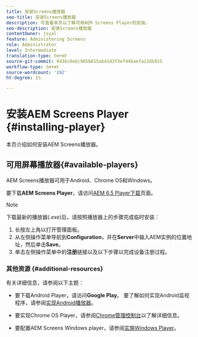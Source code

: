 ```yaml
---
title: 安装Screens播放器
seo-title: 安装Screens播放器
description: 可查看本页以了解可用AEM Screens Player的安装。
seo-description: 安装Screens播放器
contentOwner: jsyal
feature: Administering Screens
role: Administrator
level: Intermediate
translation-type: tm+mt
source-git-commit: 9d36c0ebc985b815ab41d3f3ef44baefa22db915
workflow-type: tm+mt
source-wordcount: '192'
ht-degree: 1%

---
```



# 安装AEM Screens Player {#installing-player}

本页介绍如何安装AEM Screens播放器。

## 可用屏幕播放器{#available-players}

AEM Screens播放器可用于Android、Chrome OS和Windows。

要下载&#x200B;**AEM Screens Player**，请访问[AEM 6.5 Player下载](https://download.macromedia.com/screens/)页面。

>[!NOTE]
>
>下载最新的播放器(*.exe*)后，请按照播放器上的步骤完成临时安装：
>
>1. 长按左上角以打开管理面板。
>1. 从左侧操作菜单导航到&#x200B;**Configuration**，并在&#x200B;**Server**&#x200B;中输入AEM实例的位置地址，然后单击&#x200B;**Save**。
>1. 单击左侧操作菜单中的&#x200B;**注册**&#x200B;链接以及以下步骤以完成设备注册过程。


### 其他资源 {#additional-resources}

有关详细信息，请参阅以下主题：

* 要下载Android Player，请访问&#x200B;**Google Play**。 要了解如何实现Android监视程序，请参阅[实现Android播放器](implementing-android-player.md)。

* 要实现Chrome OS Player，请参阅[Chrome管理控制台](implementing-chrome-os-player.md)以了解详细信息。

* 要配置AEM Screens Windows player，请参阅[实施Windows Player](implementing-windows-player.md)。